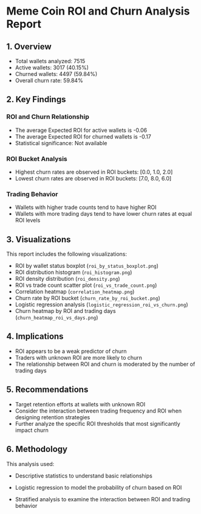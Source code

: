 
# Meme Coin ROI and Churn Analysis Report

## 1. Overview
- Total wallets analyzed: 7515
- Active wallets: 3017 (40.15%)
- Churned wallets: 4497 (59.84%)
- Overall churn rate: 59.84%

## 2. Key Findings

### ROI and Churn Relationship
- The average Expected ROI for active wallets is -0.06
- The average Expected ROI for churned wallets is -0.17
- Statistical significance: Not available

### ROI Bucket Analysis
- Highest churn rates are observed in ROI buckets: [0.0, 1.0, 2.0]
- Lowest churn rates are observed in ROI buckets: [7.0, 8.0, 6.0]

### Trading Behavior
- Wallets with higher trade counts tend to have higher ROI
- Wallets with more trading days tend to have lower churn rates at equal ROI levels

## 3. Visualizations
This report includes the following visualizations:
- ROI by wallet status boxplot (`roi_by_status_boxplot.png`)
- ROI distribution histogram (`roi_histogram.png`)
- ROI density distribution (`roi_density.png`)
- ROI vs trade count scatter plot (`roi_vs_trade_count.png`)
- Correlation heatmap (`correlation_heatmap.png`)
- Churn rate by ROI bucket (`churn_rate_by_roi_bucket.png`)
- Logistic regression analysis (`logistic_regression_roi_vs_churn.png`)
- Churn heatmap by ROI and trading days (`churn_heatmap_roi_vs_days.png`)



## 4. Implications
- ROI appears to be a weak predictor of churn
- Traders with unknown ROI are more likely to churn
- The relationship between ROI and churn is moderated by the number of trading days

## 5. Recommendations
- Target retention efforts at wallets with unknown ROI
- Consider the interaction between trading frequency and ROI when designing retention strategies
- Further analyze the specific ROI thresholds that most significantly impact churn

## 6. Methodology
This analysis used:
- Descriptive statistics to understand basic relationships
- Logistic regression to model the probability of churn based on ROI

- Stratified analysis to examine the interaction between ROI and trading behavior
    